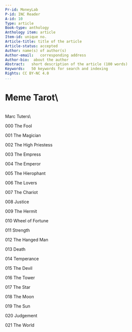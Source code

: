 ```yaml
---
Pr-id: MoneyLab
P-id: INC Reader
A-id: 10
Type: article
Book-type: anthology
Anthology item: article
Item-id: unique no.
Article-title: title of the article
Article-status: accepted
Author: name(s) of author(s)
Author-email:   corresponding address
Author-bio:  about the author
Abstract:   short description of the article (100 words)
Keywords:   50 keywords for search and indexing
Rights: CC BY-NC 4.0
...
```



# Meme Tarot\
\
Marc Tuters\

000 The Fool

001 The Magician

002 The High Priestess

003 The Empress

004 The Emperor

005 The Hierophant

006 The Lovers

007 The Chariot

008 Justice

009 The Hermit

010 Wheel of Fortune

011 Strength

012 The Hanged Man

013 Death

014 Temperance

015 The Devil

016 The Tower

017 The Star

018 The Moon

019 The Sun

020 Judgement

021 The World
